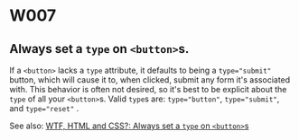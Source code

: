 # W007

## Always set a `type` on `<button>`s.

If a `<button>` lacks a `type` attribute, it defaults to being a `type="submit"` button, which will cause it to, when clicked, submit any form it's associated with. This behavior is often not desired, so it's best to be explicit about the `type` of all your `<button>`s. Valid `type`s are: `type="button"`, `type="submit"`, and `type="reset"` .

See also: [WTF, HTML and CSS?: Always set a `type` on `<button>`s](http://wtfhtmlcss.com/#buttons-type)

